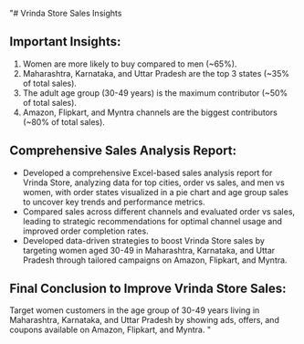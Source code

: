 "# Vrinda Store Sales Insights

## Important Insights:

1. Women are more likely to buy compared to men (~65%).
2. Maharashtra, Karnataka, and Uttar Pradesh are the top 3 states (~35% of total sales).
3. The adult age group (30-49 years) is the maximum contributor (~50% of total sales).
4. Amazon, Flipkart, and Myntra channels are the biggest contributors (~80% of total sales).

## Comprehensive Sales Analysis Report:

- Developed a comprehensive Excel-based sales analysis report for Vrinda Store, analyzing data for top cities, order vs sales, and men vs women, with order states visualized in a pie chart and age group sales to uncover key trends and performance metrics.
- Compared sales across different channels and evaluated order vs sales, leading to strategic recommendations for optimal channel usage and improved order completion rates.
- Developed data-driven strategies to boost Vrinda Store sales by targeting women aged 30-49 in Maharashtra, Karnataka, and Uttar Pradesh through tailored campaigns on Amazon, Flipkart, and Myntra.

## Final Conclusion to Improve Vrinda Store Sales:

Target women customers in the age group of 30-49 years living in Maharashtra, Karnataka, and Uttar Pradesh by showing ads, offers, and coupons available on Amazon, Flipkart, and Myntra.
"